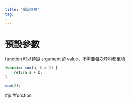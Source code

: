 ```yaml
---
title: "預設參數"
tag: 
- 
---
```

# 預設參數
function 可以預設 argument 的 value，不需要每次呼叫都重填

```js
function sum(a, b = 2) {
	return a + b;
}

sum(2);
```

#js #function